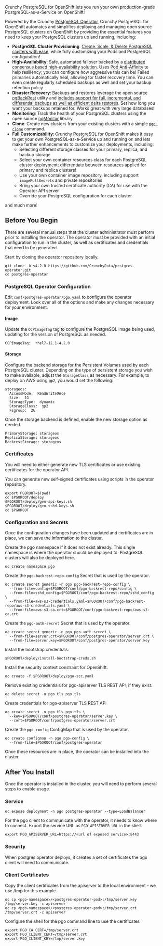 Crunchy PostgreSQL for OpenShift lets you run your own production-grade PostgreSQL-as-a-Service on OpenShift!

Powered by the Crunchy [PostgreSQL Operator](https://github.com/CrunchyData/postgres-operator), Crunchy PostgreSQL
for OpenShift automates and simplifies deploying and managing open source PostgreSQL clusters on OpenShift by providing the
essential features you need to keep your PostgreSQL clusters up and running, including:

- **PostgreSQL Cluster Provisioning**: [Create, Scale, & Delete PostgreSQL clusters with ease][provisioning],
while fully customizing your Pods and PostgreSQL configuration!
- **High-Availability**: Safe, automated failover backed by a [distributed consensus based high-availability solution][high-availability].
Uses [Pod Anti-Affinity][anti-affinity] to help resiliency; you can configure how aggressive this can be!
Failed primaries automatically heal, allowing for faster recovery time. You can even create regularly scheduled
backups as well and set your backup retention policy
- **Disaster Recovery**: Backups and restores leverage the open source [pgBackRest][] utility
and [includes support for full, incremental, and differential backups as well as efficient delta restores][disaster-recovery].
Set how long you want your backups retained for. Works great with very large databases!
- **Monitoring**: Track the health of your PostgreSQL clusters using the open source [pgMonitor][] library.
- **Clone**: Create new clusters from your existing clusters with a simple [`pgo clone`][pgo-clone] command.
- **Full Customizability**: Crunchy PostgreSQL for OpenShift makes it easy to get your own PostgreSQL-as-a-Service up and running on
and lets make further enhancements to customize your deployments, including:
  - Selecting different storage classes for your primary, replica, and backup storage
  - Select your own container resources class for each PostgreSQL cluster deployment; differentiate between resources applied for primary and replica clusters!
  - Use your own container image repository, including support `imagePullSecrets` and private repositories
  - Bring your own trusted certificate authority (CA) for use with the Operator API server
  - Override your PostgreSQL configuration for each cluster

and much more!

[anti-affinity]: https://kubernetes.io/docs/concepts/configuration/assign-pod-node/#inter-pod-affinity-and-anti-affinity
[disaster-recovery]: https://access.crunchydata.com/documentation/postgres-operator/latest/architecture/disaster-recovery/
[high-availability]: https://access.crunchydata.com/documentation/postgres-operator/latest/architecture/high-availability/
[pgo-clone]: https://access.crunchydata.com/documentation/postgres-operator/latest/pgo-client/reference/pgo_clone/
[provisioning]: https://access.crunchydata.com/documentation/postgres-operator/latest/architecture/provisioning/

[pgBackRest]: https://www.pgbackrest.org
[pgMonitor]: https://github.com/CrunchyData/pgmonitor

## Before You Begin

There are several manual steps that the cluster administrator must perform prior to installing the operator. The
operator must be provided with an initial configuration to run in the cluster, as well as certificates and
credentials that need to be generated.

Start by cloning the operator repository locally.

```
git clone -b v4.2.0 https://github.com/CrunchyData/postgres-operator.git
cd postgres-operator
```

### PostgreSQL Operator Configuration

Edit `conf/postgres-operator/pgo.yaml` to configure the operator deployment. Look over all of the options and make any
changes necessary for your environment.

#### Image

Update the `CCPImageTag` tag to configure the PostgreSQL image being used, updating for the version of PostgreSQL as needed.

```
CCPImageTag:  rhel7-12.1-4.2.0
```

#### Storage

Configure the backend storage for the Persistent Volumes used by each PostgreSQL cluster. Depending on the type of persistent
storage you wish to make available, adjust the `StorageClass` as necessary. For example, to deploy on AWS using `gp2`, you
would set the following:

```
storageos:
  AccessMode:  ReadWriteOnce
  Size:  1G
  StorageType:  dynamic
  StorageClass:  gp2
  Fsgroup:  26
```

Once the storage backend is defined, enable the new storage option as needed.

```
PrimaryStorage: storageos
ReplicaStorage: storageos
BackrestStorage: storageos
```

### Certificates

You will need to either generate new TLS certificates or use existing certificates for the operator API.

You can generate new self-signed certificates using scripts in the operator repository.

```
export PGOROOT=$(pwd)
cd $PGOROOT/deploy
$PGOROOT/deploy/gen-api-keys.sh
$PGOROOT/deploy/gen-sshd-keys.sh
cd $PGOROOT
```

### Configuration and Secrets

Once the configuration changes have been updated and certificates are in place, we can save the information to the cluster.

Create the pgo namespace if it does not exist already. This single namespace is where the operator should be deployed to. PostgreSQL clusters will also be deployed here.

```
oc create namespace pgo
```

Create the `pgo-backrest-repo-config` Secret that is used by the operator.

```
oc create secret generic -n pgo pgo-backrest-repo-config \
  --from-file=config=$PGOROOT/conf/pgo-backrest-repo/config \
  --from-file=sshd_config=$PGOROOT/conf/pgo-backrest-repo/sshd_config \
  --from-file=aws-s3-credentials.yaml=$PGOROOT/conf/pgo-backrest-repo/aws-s3-credentials.yaml \
  --from-file=aws-s3-ca.crt=$PGOROOT/conf/pgo-backrest-repo/aws-s3-ca.crt
```

Create the `pgo-auth-secret` Secret that is used by the operator.

```
oc create secret generic -n pgo pgo-auth-secret \
  --from-file=server.crt=$PGOROOT/conf/postgres-operator/server.crt \
  --from-file=server.key=$PGOROOT/conf/postgres-operator/server.key
```

Install the bootstrap credentials:

```
$PGOROOT/deploy/install-bootstrap-creds.sh
```

Install the security context constraint for OpenShift:

```
oc create -f $PGOROOT/deploy/pgo-scc.yaml
```

Remove existing credentials for pgo-apiserver TLS REST API, if they exist.

```
oc delete secret -n pgo tls pgo.tls
```

Create credentials for pgo-apiserver TLS REST API
```
oc create secret -n pgo tls pgo.tls \
  --key=$PGOROOT/conf/postgres-operator/server.key \
  --cert=$PGOROOT/conf/postgres-operator/server.crt
```

Create the `pgo-config` ConfigMap that is used by the operator.

```
oc create configmap -n pgo pgo-config \
  --from-file=$PGOROOT/conf/postgres-operator
```

Once these resources are in place, the operator can be installed into the cluster.

## After You Install

Once the operator is installed in the cluster, you will need to perform several steps to enable usage.

### Service

```
oc expose deployment -n pgo postgres-operator --type=LoadBalancer
```

For the pgo client to communicate with the operator, it needs to know where to connect.
Export the service URL as `PGO_APISERVER_URL` in the shell.

```
export PGO_APISERVER_URL=https://<url of exposed service>:8443
```

### Security

When postgres operator deploys, it creates a set of certificates the pgo client will need to communicate.

### Client Certificates

Copy the client certificates from the apiserver to the local environment - we use /tmp for this example.

```
oc cp <pgo-namespace>/<postgres-operator-pod>:/tmp/server.key /tmp/server.key -c apiserver
oc cp <pgo-namespace>/<postgres-operator-pod>:/tmp/server.crt /tmp/server.crt -c apiserver
```

Configure the shell for the pgo command line to use the certificates

```
export PGO_CA_CERT=/tmp/server.crt
export PGO_CLIENT_CERT=/tmp/server.crt
export PGO_CLIENT_KEY=/tmp/server.key
```
